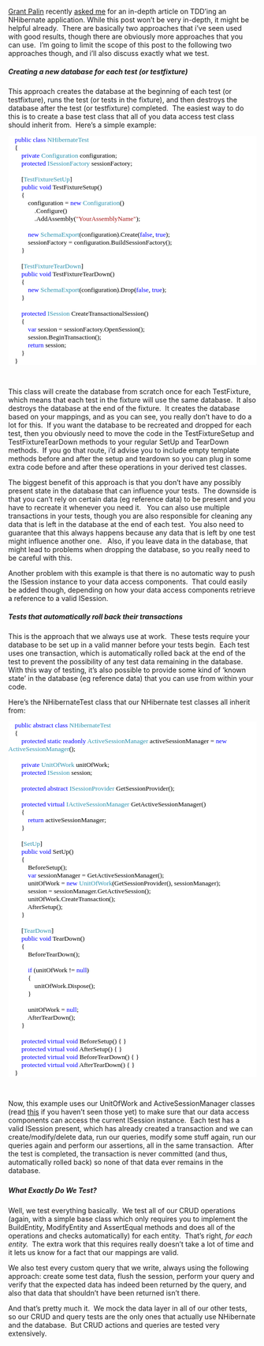 <p></p>  <p></p>  <p><a href="http://grantpalin.com/blog/" target="_blank">Grant Palin</a> recently <a href="http://davybrion.com/blog/2009/11/400-posts/#comment-23070" target="_blank">asked me</a> for an in-depth article on TDD’ing an NHibernate application. While this post won’t be very in-depth, it might be helpful already.&#160; There are basically two approaches that i’ve seen used with good results, though there are obviously more approaches that you can use.&#160; I’m going to limit the scope of this post to the following two approaches though, and i’ll also discuss exactly what we test.</p>  <h5>Creating a new database for each test (or testfixture)</h5>  <p>This approach creates the database at the beginning of each test (or testfixture), runs the test (or tests in the fixture), and then destroys the database after the test (or testfixture) completed.&#160; The easiest way to do this is to create a base test class that all of you data access test class should inherit from.&#160; Here’s a simple example:</p>  <div style="font-family: consolas; background: white; color: black; font-size: 10pt">   <p style="margin: 0px">&#160;&#160;&#160; <span style="color: blue">public</span> <span style="color: blue">class</span> <span style="color: #2b91af">NHibernateTest</span></p>    <p style="margin: 0px">&#160;&#160;&#160; {</p>    <p style="margin: 0px">&#160;&#160;&#160;&#160;&#160;&#160;&#160; <span style="color: blue">private</span> <span style="color: #2b91af">Configuration</span> configuration;</p>    <p style="margin: 0px">&#160;&#160;&#160;&#160;&#160;&#160;&#160; <span style="color: blue">protected</span> <span style="color: #2b91af">ISessionFactory</span> sessionFactory;</p>    <p style="margin: 0px">&#160;</p>    <p style="margin: 0px">&#160;&#160;&#160;&#160;&#160;&#160;&#160; [<span style="color: #2b91af">TestFixtureSetUp</span>]</p>    <p style="margin: 0px">&#160;&#160;&#160;&#160;&#160;&#160;&#160; <span style="color: blue">public</span> <span style="color: blue">void</span> TestFixtureSetup()</p>    <p style="margin: 0px">&#160;&#160;&#160;&#160;&#160;&#160;&#160; {</p>    <p style="margin: 0px">&#160;&#160;&#160;&#160;&#160;&#160;&#160;&#160;&#160;&#160;&#160; configuration = <span style="color: blue">new</span> <span style="color: #2b91af">Configuration</span>()</p>    <p style="margin: 0px">&#160;&#160;&#160;&#160;&#160;&#160;&#160;&#160;&#160;&#160;&#160;&#160;&#160;&#160;&#160; .Configure()</p>    <p style="margin: 0px">&#160;&#160;&#160;&#160;&#160;&#160;&#160;&#160;&#160;&#160;&#160;&#160;&#160;&#160;&#160; .AddAssembly(<span style="color: #a31515">&quot;YourAssemblyName&quot;</span>);</p>    <p style="margin: 0px">&#160;</p>    <p style="margin: 0px">&#160;&#160;&#160;&#160;&#160;&#160;&#160;&#160;&#160;&#160;&#160; <span style="color: blue">new</span> <span style="color: #2b91af">SchemaExport</span>(configuration).Create(<span style="color: blue">false</span>, <span style="color: blue">true</span>);</p>    <p style="margin: 0px">&#160;&#160;&#160;&#160;&#160;&#160;&#160;&#160;&#160;&#160;&#160; sessionFactory = configuration.BuildSessionFactory();</p>    <p style="margin: 0px">&#160;&#160;&#160;&#160;&#160;&#160;&#160; }</p>    <p style="margin: 0px">&#160;</p>    <p style="margin: 0px">&#160;&#160;&#160;&#160;&#160;&#160;&#160; [<span style="color: #2b91af">TestFixtureTearDown</span>]</p>    <p style="margin: 0px">&#160;&#160;&#160;&#160;&#160;&#160;&#160; <span style="color: blue">public</span> <span style="color: blue">void</span> TestFixtureTearDown()</p>    <p style="margin: 0px">&#160;&#160;&#160;&#160;&#160;&#160;&#160; {</p>    <p style="margin: 0px">&#160;&#160;&#160;&#160;&#160;&#160;&#160;&#160;&#160;&#160;&#160; <span style="color: blue">new</span> <span style="color: #2b91af">SchemaExport</span>(configuration).Drop(<span style="color: blue">false</span>, <span style="color: blue">true</span>);</p>    <p style="margin: 0px">&#160;&#160;&#160;&#160;&#160;&#160;&#160; }</p>    <p style="margin: 0px">&#160;</p>    <p style="margin: 0px">&#160;&#160;&#160;&#160;&#160;&#160;&#160; <span style="color: blue">protected</span> <span style="color: #2b91af">ISession</span> CreateTransactionalSession()</p>    <p style="margin: 0px">&#160;&#160;&#160;&#160;&#160;&#160;&#160; {</p>    <p style="margin: 0px">&#160;&#160;&#160;&#160;&#160;&#160;&#160;&#160;&#160;&#160;&#160; <span style="color: blue">var</span> session = sessionFactory.OpenSession();</p>    <p style="margin: 0px">&#160;&#160;&#160;&#160;&#160;&#160;&#160;&#160;&#160;&#160;&#160; session.BeginTransaction();</p>    <p style="margin: 0px">&#160;&#160;&#160;&#160;&#160;&#160;&#160;&#160;&#160;&#160;&#160; <span style="color: blue">return</span> session;</p>    <p style="margin: 0px">&#160;&#160;&#160;&#160;&#160;&#160;&#160; }</p>    <p style="margin: 0px">&#160;&#160;&#160; }</p> </div>  <p>&#160;</p>  <p>This class will create the database from scratch once for each TestFixture, which means that each test in the fixture will use the same database.&#160; It also destroys the database at the end of the fixture.&#160; It creates the database based on your mappings, and as you can see, you really don’t have to do a lot for this.&#160; If you want the database to be recreated and dropped for each test, then you obviously need to move the code in the TestFixtureSetup and TestFixtureTearDown methods to your regular SetUp and TearDown methods.&#160; If you go that route, i’d advise you to include empty template methods before and after the setup and teardown so you can plug in some extra code before and after these operations in your derived test classes.</p>  <p>The biggest benefit of this approach is that you don’t have any possibly present state in the database that can influence your tests.&#160; The downside is that you can’t rely on certain data (eg reference data) to be present and you have to recreate it whenever you need it.&#160;&#160; You can also use multiple transactions in your tests, though you are also responsible for cleaning any data that is left in the database at the end of each test.&#160; You also need to guarantee that this always happens because any data that is left by one test might influence another one.&#160;&#160; Also, if you leave data in the database, that might lead to problems when dropping the database, so you really need to be careful with this. </p>  <p>Another problem with this example is that there is no automatic way to push the ISession instance to your data access components.&#160; That could easily be added though, depending on how your data access components retrieve a reference to a valid ISession.</p>  <h5>Tests that automatically roll back their transactions</h5>  <p>This is the approach that we always use at work.&#160; These tests require your database to be set up in a valid manner before your tests begin.&#160; Each test uses one transaction, which is automatically rolled back at the end of the test to prevent the possibility of any test data remaining in the database.&#160;&#160; With this way of testing, it’s also possible to provide some kind of ‘known state’ in the database (eg reference data) that you can use from within your code.</p>  <p>Here’s the NHibernateTest class that our NHibernate test classes all inherit from:</p>  <div style="font-family: consolas; background: white; color: black; font-size: 10pt">   <p style="margin: 0px">&#160;&#160;&#160; <span style="color: blue">public</span> <span style="color: blue">abstract</span> <span style="color: blue">class</span> <span style="color: #2b91af">NHibernateTest</span></p>    <p style="margin: 0px">&#160;&#160;&#160; {</p>    <p style="margin: 0px">&#160;&#160;&#160;&#160;&#160;&#160;&#160; <span style="color: blue">protected</span> <span style="color: blue">static</span> <span style="color: blue">readonly</span> <span style="color: #2b91af">ActiveSessionManager</span> activeSessionManager = <span style="color: blue">new</span> <span style="color: #2b91af">ActiveSessionManager</span>();</p>    <p style="margin: 0px">&#160;</p>    <p style="margin: 0px">&#160;&#160;&#160;&#160;&#160;&#160;&#160; <span style="color: blue">private</span> <span style="color: #2b91af">UnitOfWork</span> unitOfWork;</p>    <p style="margin: 0px">&#160;&#160;&#160;&#160;&#160;&#160;&#160; <span style="color: blue">protected</span> <span style="color: #2b91af">ISession</span> session;</p>    <p style="margin: 0px">&#160;</p>    <p style="margin: 0px">&#160;&#160;&#160;&#160;&#160;&#160;&#160; <span style="color: blue">protected</span> <span style="color: blue">abstract</span> <span style="color: #2b91af">ISessionProvider</span> GetSessionProvider();</p>    <p style="margin: 0px">&#160;</p>    <p style="margin: 0px">&#160;&#160;&#160;&#160;&#160;&#160;&#160; <span style="color: blue">protected</span> <span style="color: blue">virtual</span> <span style="color: #2b91af">IActiveSessionManager</span> GetActiveSessionManager()</p>    <p style="margin: 0px">&#160;&#160;&#160;&#160;&#160;&#160;&#160; {</p>    <p style="margin: 0px">&#160;&#160;&#160;&#160;&#160;&#160;&#160;&#160;&#160;&#160;&#160; <span style="color: blue">return</span> activeSessionManager;</p>    <p style="margin: 0px">&#160;&#160;&#160;&#160;&#160;&#160;&#160; }</p>    <p style="margin: 0px">&#160;</p>    <p style="margin: 0px">&#160;&#160;&#160;&#160;&#160;&#160;&#160; [<span style="color: #2b91af">SetUp</span>]</p>    <p style="margin: 0px">&#160;&#160;&#160;&#160;&#160;&#160;&#160; <span style="color: blue">public</span> <span style="color: blue">void</span> SetUp()</p>    <p style="margin: 0px">&#160;&#160;&#160;&#160;&#160;&#160;&#160; {</p>    <p style="margin: 0px">&#160;&#160;&#160;&#160;&#160;&#160;&#160;&#160;&#160;&#160;&#160; BeforeSetup();</p>    <p style="margin: 0px">&#160;&#160;&#160;&#160;&#160;&#160;&#160;&#160;&#160;&#160;&#160; <span style="color: blue">var</span> sessionManager = GetActiveSessionManager();</p>    <p style="margin: 0px">&#160;&#160;&#160;&#160;&#160;&#160;&#160;&#160;&#160;&#160;&#160; unitOfWork = <span style="color: blue">new</span> <span style="color: #2b91af">UnitOfWork</span>(GetSessionProvider(), sessionManager);</p>    <p style="margin: 0px">&#160;&#160;&#160;&#160;&#160;&#160;&#160;&#160;&#160;&#160;&#160; session = sessionManager.GetActiveSession();</p>    <p style="margin: 0px">&#160;&#160;&#160;&#160;&#160;&#160;&#160;&#160;&#160;&#160;&#160; unitOfWork.CreateTransaction();</p>    <p style="margin: 0px">&#160;&#160;&#160;&#160;&#160;&#160;&#160;&#160;&#160;&#160;&#160; AfterSetup();</p>    <p style="margin: 0px">&#160;&#160;&#160;&#160;&#160;&#160;&#160; }</p>    <p style="margin: 0px">&#160;</p>    <p style="margin: 0px">&#160;&#160;&#160;&#160;&#160;&#160;&#160; [<span style="color: #2b91af">TearDown</span>]</p>    <p style="margin: 0px">&#160;&#160;&#160;&#160;&#160;&#160;&#160; <span style="color: blue">public</span> <span style="color: blue">void</span> TearDown()</p>    <p style="margin: 0px">&#160;&#160;&#160;&#160;&#160;&#160;&#160; {</p>    <p style="margin: 0px">&#160;&#160;&#160;&#160;&#160;&#160;&#160;&#160;&#160;&#160;&#160; BeforeTearDown();</p>    <p style="margin: 0px">&#160;</p>    <p style="margin: 0px">&#160;&#160;&#160;&#160;&#160;&#160;&#160;&#160;&#160;&#160;&#160; <span style="color: blue">if</span> (unitOfWork != <span style="color: blue">null</span>)</p>    <p style="margin: 0px">&#160;&#160;&#160;&#160;&#160;&#160;&#160;&#160;&#160;&#160;&#160; {</p>    <p style="margin: 0px">&#160;&#160;&#160;&#160;&#160;&#160;&#160;&#160;&#160;&#160;&#160;&#160;&#160;&#160;&#160; unitOfWork.Dispose();</p>    <p style="margin: 0px">&#160;&#160;&#160;&#160;&#160;&#160;&#160;&#160;&#160;&#160;&#160; }</p>    <p style="margin: 0px">&#160;</p>    <p style="margin: 0px">&#160;&#160;&#160;&#160;&#160;&#160;&#160;&#160;&#160;&#160;&#160; unitOfWork = <span style="color: blue">null</span>;</p>    <p style="margin: 0px">&#160;&#160;&#160;&#160;&#160;&#160;&#160;&#160;&#160;&#160;&#160; AfterTearDown();</p>    <p style="margin: 0px">&#160;&#160;&#160;&#160;&#160;&#160;&#160; }</p>    <p style="margin: 0px">&#160;</p>    <p style="margin: 0px">&#160;&#160;&#160;&#160;&#160;&#160;&#160; <span style="color: blue">protected</span> <span style="color: blue">virtual</span> <span style="color: blue">void</span> BeforeSetup() { }</p>    <p style="margin: 0px">&#160;&#160;&#160;&#160;&#160;&#160;&#160; <span style="color: blue">protected</span> <span style="color: blue">virtual</span> <span style="color: blue">void</span> AfterSetup() { }</p>    <p style="margin: 0px">&#160;&#160;&#160;&#160;&#160;&#160;&#160; <span style="color: blue">protected</span> <span style="color: blue">virtual</span> <span style="color: blue">void</span> BeforeTearDown() { }</p>    <p style="margin: 0px">&#160;&#160;&#160;&#160;&#160;&#160;&#160; <span style="color: blue">protected</span> <span style="color: blue">virtual</span> <span style="color: blue">void</span> AfterTearDown() { }</p>    <p style="margin: 0px">&#160;&#160;&#160; }</p> </div>  <p>&#160;</p>  <p>Now, this example uses our UnitOfWork and ActiveSessionManager classes (read <a href="http://davybrion.com/blog/2008/06/managing-your-nhibernate-sessions/" target="_blank">this</a> if you haven’t seen those yet) to make sure that our data access components can access the current ISession instance.&#160; Each test has a valid ISession present, which has already created a transaction and we can create/modify/delete data, run our queries, modify some stuff again, run our queries again and perform our assertions, all in the same transaction.&#160; After the test is completed, the transaction is never committed (and thus, automatically rolled back) so none of that data ever remains in the database.</p>  <h5></h5>  <h5>What Exactly Do We Test?</h5>  <p>Well, we test everything basically.&#160; We test all of our CRUD operations (again, with a simple base class which only requires you to implement the BuildEntity, ModifyEntity and AssertEqual methods and does all of the operations and checks automatically) for each entity.&#160; That’s right, <em>for each entity.</em>&#160; The extra work that this requires really doesn’t take a lot of time and it lets us know for a fact that our mappings are valid.</p>  <p>We also test every custom query that we write, always using the following approach: create some test data, flush the session, perform your query and verify that the expected data has indeed been returned by the query, and also that data that shouldn’t have been returned isn’t there.</p>  <p>And that’s pretty much it.&#160; We mock the data layer in all of our other tests, so our CRUD and query tests are the only ones that actually use NHibernate and the database.&#160; But CRUD actions and queries are tested very extensively.</p>